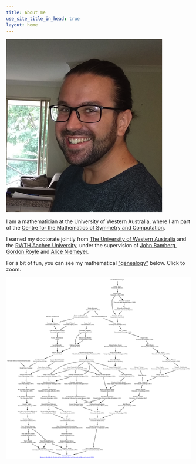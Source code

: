 ```yaml
---
title: About me
use_site_title_in_head: true
layout: home
---
```


<div class="profile-picture-container">
    <img src="/assets/profile.png" class="profile-picture" />
</div>

I am a mathematician at the University of Western Australia, where I am part of the [Centre for the Mathematics of Symmetry and Computation](http://www.cmsc.uwa.edu.au/).

I earned my doctorate jointly from [The University of Western Australia](http://www.uwa.edu.au/) and the [RWTH Aachen University](http://www.rwth-aachen.de/), under the supervision of [John Bamberg](https://johnbamberg.github.io/), [Gordon Royle](http://www.web.uwa.edu.au/people/Gordon.Royle) and [Alice Niemeyer](http://www.math.rwth-aachen.de/~Alice.Niemeyer/).

For a bit of fun, you can see my mathematical ["genealogy"](https://www.genealogy.math.ndsu.nodak.edu/) below. Click to zoom.

[![Genealogy](/assets/Jesse_Lansdown_Mathematical_Genealogy.png)](/assets/Jesse_Lansdown_Mathematical_Genealogy.png)
